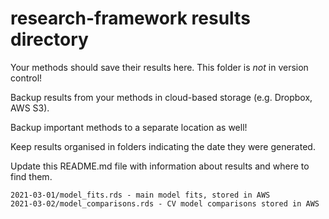 # research-framework results directory
Your methods should save their results here. This folder is *not* in version control!

Backup results from your methods in cloud-based storage (e.g. Dropbox, AWS S3).

Backup important methods to a separate location as well!

Keep results organised in folders indicating the date they were generated.

Update this README.md file with information about results and where to find them.

    2021-03-01/model_fits.rds - main model fits, stored in AWS
    2021-03-02/model_comparisons.rds - CV model comparisons stored in AWS
